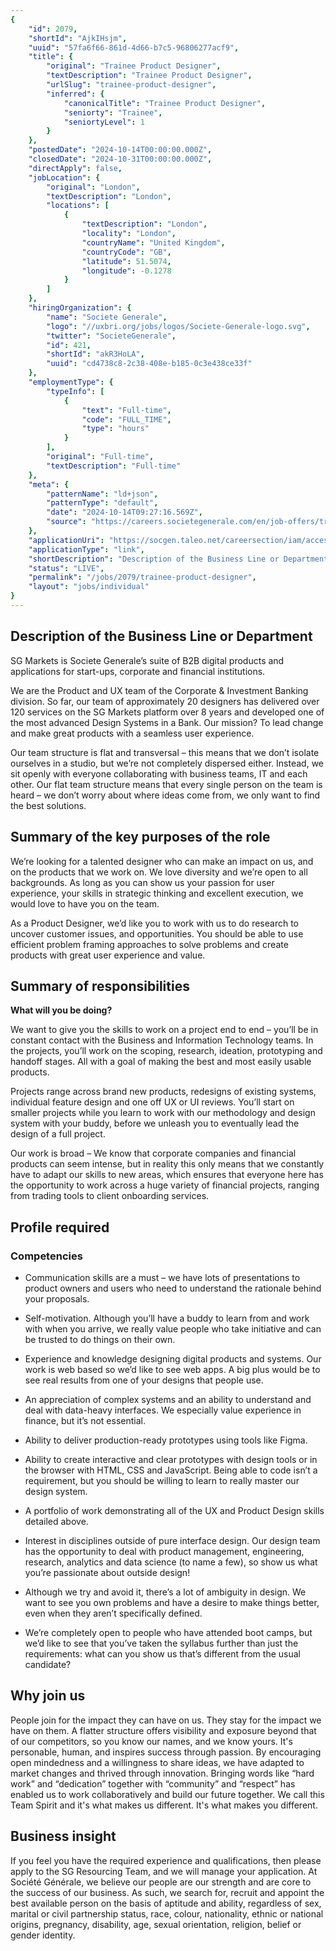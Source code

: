 ```yaml
---
{
	"id": 2079,
	"shortId": "AjkIHsjm",
	"uuid": "57fa6f66-861d-4d66-b7c5-96806277acf9",
	"title": {
		"original": "Trainee Product Designer",
		"textDescription": "Trainee Product Designer",
		"urlSlug": "trainee-product-designer",
		"inferred": {
			"canonicalTitle": "Trainee Product Designer",
			"seniorty": "Trainee",
			"seniortyLevel": 1
		}
	},
	"postedDate": "2024-10-14T00:00:00.000Z",
	"closedDate": "2024-10-31T00:00:00.000Z",
	"directApply": false,
	"jobLocation": {
		"original": "London",
		"textDescription": "London",
		"locations": [
			{
				"textDescription": "London",
				"locality": "London",
				"countryName": "United Kingdom",
				"countryCode": "GB",
				"latitude": 51.5074,
				"longitude": -0.1278
			}
		]
	},
	"hiringOrganization": {
		"name": "Societe Generale",
		"logo": "//uxbri.org/jobs/logos/Societe-Generale-logo.svg",
		"twitter": "SocieteGenerale",
		"id": 421,
		"shortId": "akR3HoLA",
		"uuid": "cd4738c8-2c38-408e-b185-0c3e438ce33f"
	},
	"employmentType": {
		"typeInfo": [
			{
				"text": "Full-time",
				"code": "FULL_TIME",
				"type": "hours"
			}
		],
		"original": "Full-time",
		"textDescription": "Full-time"
	},
	"meta": {
		"patternName": "ld+json",
		"patternType": "default",
		"date": "2024-10-14T09:27:16.569Z",
		"source": "https://careers.societegenerale.com/en/job-offers/trainee-product-designer-24000ODJ-en?src=JB-10600"
	},
	"applicationUri": "https://socgen.taleo.net/careersection/iam/accessmanagement/login.jsf?lang=en-GB&redirectionURI=https%3A%2F%2Fsocgen.taleo.net%2Fcareersection%2Fsgcareers%2Fjobapply.ftl%3Fjob%3D24000ODJ%26src%3DJB-10600%26lang%3Den-gb%26pcid%3Dm28t2zusb1br92ew&TARGET=https%3A%2F%2Fsocgen.taleo.net%2Fcareersection%2Fsgcareers%2Fjobapply.ftl%3Fjob%3D24000ODJ%26src%3DJB-10600%26lang%3Den-gb%26pcid%3Dm28t2zusb1br92ew",
	"applicationType": "link",
	"shortDescription": "Description of the Business Line or Department SG Markets is Societe Generale’s’ suite of B2B digital products and applications for start-ups-, corporate and financial institutions. We are the",
	"status": "LIVE",
	"permalink": "/jobs/2079/trainee-product-designer",
	"layout": "jobs/individual"
}
---
```

<h2>Description of the Business Line or Department</h2><p>SG Markets is Societe Generale’s suite of B2B digital products and applications for start-ups, corporate and financial institutions.</p><p>We are the Product and UX team of the Corporate &amp; Investment Banking division. So far, our team of approximately 20 designers has delivered over 120 services on the SG Markets platform over 8 years and developed one of the most advanced Design Systems in a Bank. Our mission? To lead change and make great products with a seamless user experience.</p><p>Our team structure is flat and transversal – this means that we don’t isolate ourselves in a studio, but we’re not completely dispersed either. Instead, we sit openly with everyone collaborating with business teams, IT and each other. Our flat team structure means that every single person on the team is heard – we don’t worry about where ideas come from, we only want to find the best solutions.</p><h2>Summary of the key purposes of the role</h2><p>We’re looking for a talented designer who can make an impact on us, and on the products that we work on. We love diversity and we’re open to all backgrounds. As long as you can show us your passion for user experience, your skills in strategic thinking and excellent execution, we would love to have you on the team.</p><p>As a Product Designer, we’d like you to work with us to do research to uncover customer issues, and opportunities. You should be able to use efficient problem framing approaches to solve problems and create products with great user experience and value.</p><h2>Summary of responsibilities</h2><p><strong>What will you be doing?</strong></p><p>We want to give you the skills to work on a project end to end – you’ll be in constant contact with the Business and Information Technology teams. In the projects, you’ll work on the scoping, research, ideation, prototyping and handoff stages. All with a goal of making the best and most easily usable products.</p><p>Projects range across brand new products, redesigns of existing systems, individual feature design and one off UX or UI reviews. You’ll start on smaller projects while you learn to work with our methodology and design system with your buddy, before we unleash you to eventually lead the design of a full project.</p><p>Our work is broad – We know that corporate companies and financial products can seem intense, but in reality this only means that we constantly have to adapt our skills to new areas, which ensures that everyone here has the opportunity to work across a huge variety of financial projects, ranging from trading tools to client onboarding services.</p><h2>Profile required</h2><h3>Competencies</h3><ul><li><p>Communication skills are a must – we have lots of presentations to product owners and users who need to understand the rationale behind your proposals.</p></li><li><p>Self-motivation. Although you’ll have a buddy to learn from and work with when you arrive, we really value people who take initiative and can be trusted to do things on their own.</p></li><li><p>Experience and knowledge designing digital products and systems. Our work is web based so we’d like to see web apps. A big plus would be to see real results from one of your designs that people use.</p></li><li><p>An appreciation of complex systems and an ability to understand and deal with data-heavy interfaces. We especially value experience in finance, but it’s not essential.</p></li><li><p>Ability to deliver production-ready prototypes using tools like Figma.</p></li><li><p>Ability to create interactive and clear prototypes with design tools or in the browser with HTML, CSS and JavaScript. Being able to code isn’t a requirement, but you should be willing to learn to really master our design system.</p></li><li><p>A portfolio of work demonstrating all of the UX and Product Design skills detailed above.</p></li><li><p>Interest in disciplines outside of pure interface design. Our design team has the opportunity to deal with product management, engineering, research, analytics and data science (to name a few), so show us what you’re passionate about outside design!</p></li><li><p>Although we try and avoid it, there’s a lot of ambiguity in design. We want to see you own problems and have a desire to make things better, even when they aren’t specifically defined.</p></li><li><p>We’re completely open to people who have attended boot camps, but we’d like to see that you’ve taken the syllabus further than just the requirements: what can you show us that’s different from the usual candidate?</p></li></ul><h2>Why join us</h2><p>People join for the impact they can have on us. They stay for the impact we have on them. A flatter structure offers visibility and exposure beyond that of our competitors, so you know our names, and we know yours. It's personable, human, and inspires success through passion. By encouraging open mindedness and a willingness to share ideas, we have adapted to market changes and thrived through innovation. Bringing words like “hard work” and “dedication” together with “community” and “respect” has enabled us to work collaboratively and build our future together. We call this Team Spirit and it's what makes us different. It's what makes you different.</p><h2>Business insight</h2><p>If you feel you have the required experience and qualifications, then please apply to the SG Resourcing Team, and we will manage your application. At Société Générale, we believe our people are our strength and are core to the success of our business. As such, we search for, recruit and appoint the best available person on the basis of aptitude and ability, regardless of sex, marital or civil partnership status, race, colour, nationality, ethnic or national origins, pregnancy, disability, age, sexual orientation, religion, belief or gender&nbsp;identity.</p>
